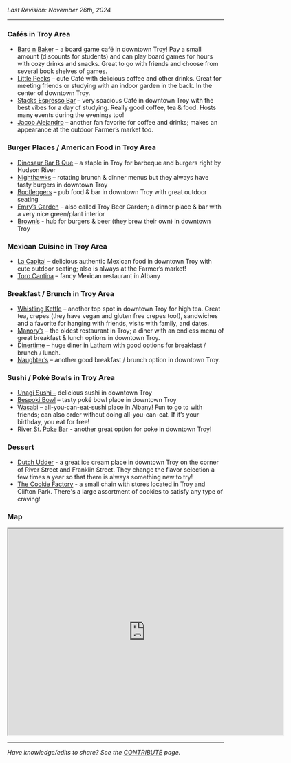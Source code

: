 
_Last Revision: November 26th, 2024_

---
### Cafés in Troy Area
- [Bard n Baker](https://www.bardandbaker.com/) – a board game café in downtown Troy! Pay a small amount (discounts for students) and can play board games for hours with cozy drinks and snacks. Great to go with friends and choose from several book shelves of games.
- [Little Pecks](https://www.clarkhousehospitality.com/littlepecks) – cute Café with delicious coffee and other drinks. Great for meeting friends or studying with an indoor garden in the back. In the center of downtown Troy.
- [Stacks Espresso Bar](https://www.stacksespresso.com/) – very spacious Café in downtown Troy with the best vibes for a day of studying. Really good coffee, tea & food. Hosts many events during the evenings too!
- [Jacob Alejandro](https://www.jacobalejandro.com/) – another fan favorite for coffee and drinks; makes an appearance at the outdoor Farmer’s market too.
    
### Burger Places / American Food in Troy Area
- [Dinosaur Bar B Que](https://dinosaurbarbque.com/locations/troy) – a staple in Troy for barbeque and burgers right by Hudson River
- [Nighthawks](https://www.nighthawkstroy.com/fullmenu) – rotating brunch & dinner menus but they always have tasty burgers in downtown Troy
- [Bootleggers](https://bootleggerstroy.com/) – pub food & bar in downtown Troy with great outdoor seating
- [Emry’s Garden](https://emrysgarden.com/) – also called Troy Beer Garden; a dinner place & bar with a very nice green/plant interior
- [Brown’s](https://www.brownsbrewing.com/) - hub for burgers & beer (they brew their own) in downtown Troy
    
### Mexican Cuisine in Troy Area
- [La Capital](https://www.lacapitaltaquerias.com/troylocation) – delicious authentic Mexican food in downtown Troy with cute outdoor seating; also is always at the Farmer’s market!
- [Toro Cantina](https://www.torocantina.com/) – fancy Mexican restaurant in Albany
        
### Breakfast / Brunch in Troy Area
- [Whistling Kettle](https://www.thewhistlingkettle.com/pages/whistling-kettle-troy) – another top spot in downtown Troy for high tea. Great tea, crepes (they have vegan and gluten free crepes too!), sandwiches and a favorite for hanging with friends, visits with family, and dates.
- [Manory’s](https://www.toasttab.com/local/order/manorys-restaurant/r-4e77474b-0d2a-450b-908d-86eed948ab34) – the oldest restaurant in Troy; a diner with an endless menu of great breakfast & lunch options in downtown Troy.
- [Dinertime](https://dinertimeny.com/) – huge diner in Latham with good options for breakfast / brunch / lunch.
- [Naughter’s](https://www.naughters.com/) – another good breakfast / brunch option in downtown Troy.
        
### Sushi / Poké Bowls in Troy Area
- [Unagi Sushi –](https://unagitroyny.com/) delicious sushi in downtown Troy
- [Bespoki Bowl](https://bespokibowl.com/) – tasty poké bowl place in downtown Troy
- [Wasabi](https://www.wasabialbanyny.com/) – all-you-can-eat-sushi place in Albany! Fun to go to with friends; can also order without doing all-you-can-eat. If it’s your birthday, you eat for free!
- [River St. Poke Bar](https://riverstpokebar.com/) - another great option for poke in downtown Troy!

### Dessert
- [Dutch Udder](https://www.dutchudder518.com/) - a great ice cream place in downtown Troy on the corner of River Street  and Franklin Street. They change the flavor selection a few times a year so that there is always something new to try!
- [The Cookie Factory](https://thecookiefactoryny.com/) - a small chain with stores located in Troy and Clifton Park. There's a large assortment of cookies to satisfy any type of craving!

### Map

<iframe src="https://www.google.com/maps/d/embed?mid=1HKYV11sbu0roYYIidJ2Eu9IjLk-1-KU&ehbc=2E312F" width="640" height="480"></iframe>

---
_Have knowledge/edits to share? See the [CONTRIBUTE](../../CONTRIBUTE.md) page._